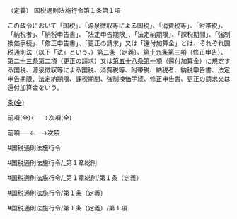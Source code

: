 （定義）
国税通則法施行令第１条第１項

この政令において「国税」、「源泉徴収等による国税」、「消費税等」、「附帯税」、「納税者」、「納税申告書」、「法定申告期限」、「法定納期限」、「課税期間」、「強制換価手続」、「修正申告書」、「更正の請求」又は「還付加算金」とは、それぞれ国税通則法（以下「法」という。）[第二条](国税通則法施行＿令＿第２条第１項)（定義）、[第十九条第三項](国税通則法施行＿令＿第１９条第３項)（修正申告）、[第二十三条第二項](国税通則法施行＿令＿第２３条第２項)（更正の請求）又は[第五十八条第一項](国税通則法施行＿令＿第５８条第１項)（還付加算金）に規定する国税、源泉徴収等による国税、消費税等、附帯税、納税者、納税申告書、法定申告期限、法定納期限、課税期間、強制換価手続、修正申告書、更正の請求又は還付加算金をいう。

[条(全)](国税通則法施行＿令＿第１条_.md)

~~前項(全)←~~　~~→次項(全)~~

~~前項 　 ←~~　~~→次項~~



#国税通則法施行令

#国税通則法施行令/_第１章総則

#国税通則法施行令/_第１章総則/第１条（定義）

#国税通則法施行令/第１条（定義）

#国税通則法施行令/第１条（定義）/第１項

